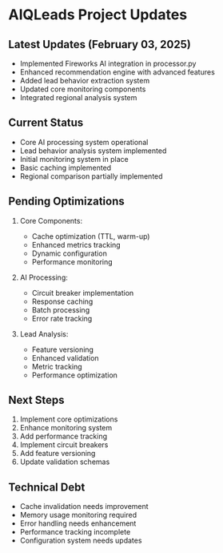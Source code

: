 # AIQLeads Project Updates

## Latest Updates (February 03, 2025)
- Implemented Fireworks AI integration in processor.py
- Enhanced recommendation engine with advanced features
- Added lead behavior extraction system
- Updated core monitoring components
- Integrated regional analysis system

## Current Status
- Core AI processing system operational
- Lead behavior analysis system implemented
- Initial monitoring system in place
- Basic caching implemented
- Regional comparison partially implemented

## Pending Optimizations
1. Core Components:
   - Cache optimization (TTL, warm-up)
   - Enhanced metrics tracking
   - Dynamic configuration
   - Performance monitoring
   
2. AI Processing:
   - Circuit breaker implementation
   - Response caching
   - Batch processing
   - Error rate tracking
   
3. Lead Analysis:
   - Feature versioning
   - Enhanced validation
   - Metric tracking
   - Performance optimization

## Next Steps
1. Implement core optimizations
2. Enhance monitoring system
3. Add performance tracking
4. Implement circuit breakers
5. Add feature versioning
6. Update validation schemas

## Technical Debt
- Cache invalidation needs improvement
- Memory usage monitoring required
- Error handling needs enhancement
- Performance tracking incomplete
- Configuration system needs updates
